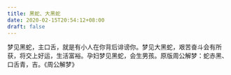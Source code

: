 ```yaml
---
title: 黑蛇、大黑蛇
date: 2020-02-15T20:54:12+08:00
draft: false
---
```


梦见黑蛇，主口舌，就是有小人在你背后诽谤你。梦见大黑蛇，艰苦奋斗会有所获，将交上好运，生活富裕。孕妇梦见黑蛇，会生男孩。原版周公解梦：蛇赤黑、口舌青，吉。《周公解梦》